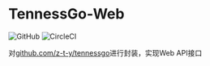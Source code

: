 # TennessGo-Web

![GitHub](https://img.shields.io/github/license/z-t-y/tennessgo-web)
![CircleCI](https://img.shields.io/circleci/build/gh/z-t-y/tennessgo-web/main?label=circleci&logo=circleci)

对[github.com/z-t-y/tennessgo](https://github.com/z-t-y/tennessgo)进行封装，实现Web API接口
